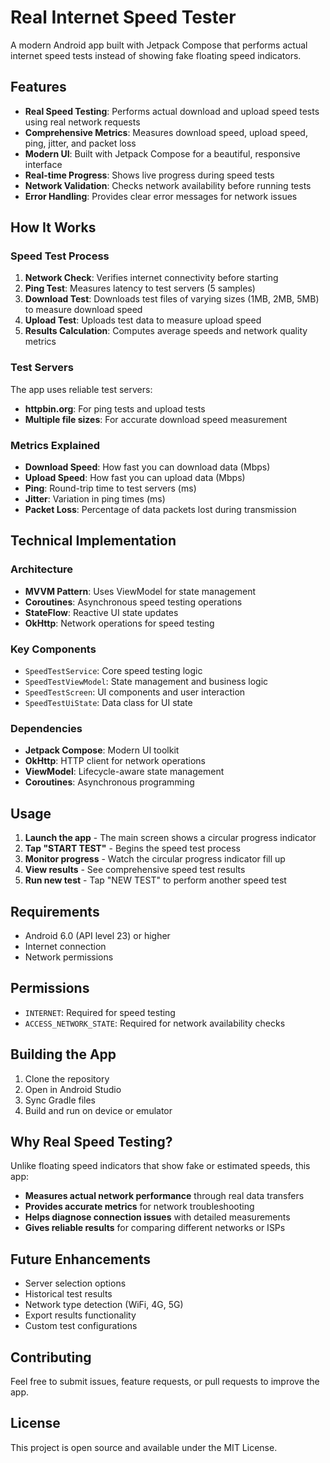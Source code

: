 # Real Internet Speed Tester

A modern Android app built with Jetpack Compose that performs actual internet speed tests instead of showing fake floating speed indicators.

## Features

- **Real Speed Testing**: Performs actual download and upload speed tests using real network requests
- **Comprehensive Metrics**: Measures download speed, upload speed, ping, jitter, and packet loss
- **Modern UI**: Built with Jetpack Compose for a beautiful, responsive interface
- **Real-time Progress**: Shows live progress during speed tests
- **Network Validation**: Checks network availability before running tests
- **Error Handling**: Provides clear error messages for network issues

## How It Works

### Speed Test Process

1. **Network Check**: Verifies internet connectivity before starting
2. **Ping Test**: Measures latency to test servers (5 samples)
3. **Download Test**: Downloads test files of varying sizes (1MB, 2MB, 5MB) to measure download speed
4. **Upload Test**: Uploads test data to measure upload speed
5. **Results Calculation**: Computes average speeds and network quality metrics

### Test Servers

The app uses reliable test servers:
- **httpbin.org**: For ping tests and upload tests
- **Multiple file sizes**: For accurate download speed measurement

### Metrics Explained

- **Download Speed**: How fast you can download data (Mbps)
- **Upload Speed**: How fast you can upload data (Mbps)
- **Ping**: Round-trip time to test servers (ms)
- **Jitter**: Variation in ping times (ms)
- **Packet Loss**: Percentage of data packets lost during transmission

## Technical Implementation

### Architecture

- **MVVM Pattern**: Uses ViewModel for state management
- **Coroutines**: Asynchronous speed testing operations
- **StateFlow**: Reactive UI state updates
- **OkHttp**: Network operations for speed testing

### Key Components

- `SpeedTestService`: Core speed testing logic
- `SpeedTestViewModel`: State management and business logic
- `SpeedTestScreen`: UI components and user interaction
- `SpeedTestUiState`: Data class for UI state

### Dependencies

- **Jetpack Compose**: Modern UI toolkit
- **OkHttp**: HTTP client for network operations
- **ViewModel**: Lifecycle-aware state management
- **Coroutines**: Asynchronous programming

## Usage

1. **Launch the app** - The main screen shows a circular progress indicator
2. **Tap "START TEST"** - Begins the speed test process
3. **Monitor progress** - Watch the circular progress indicator fill up
4. **View results** - See comprehensive speed test results
5. **Run new test** - Tap "NEW TEST" to perform another speed test

## Requirements

- Android 6.0 (API level 23) or higher
- Internet connection
- Network permissions

## Permissions

- `INTERNET`: Required for speed testing
- `ACCESS_NETWORK_STATE`: Required for network availability checks

## Building the App

1. Clone the repository
2. Open in Android Studio
3. Sync Gradle files
4. Build and run on device or emulator

## Why Real Speed Testing?

Unlike floating speed indicators that show fake or estimated speeds, this app:

- **Measures actual network performance** through real data transfers
- **Provides accurate metrics** for network troubleshooting
- **Helps diagnose connection issues** with detailed measurements
- **Gives reliable results** for comparing different networks or ISPs

## Future Enhancements

- Server selection options
- Historical test results
- Network type detection (WiFi, 4G, 5G)
- Export results functionality
- Custom test configurations

## Contributing

Feel free to submit issues, feature requests, or pull requests to improve the app.

## License

This project is open source and available under the MIT License.
